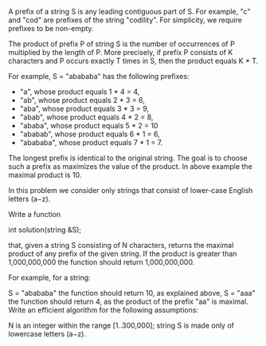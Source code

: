 A prefix of a string S is any leading contiguous part of S. For example, "c" and "cod" are prefixes of the string "codility". For simplicity, we require prefixes to be non-empty.

The product of prefix P of string S is the number of occurrences of P multiplied by the length of P. More precisely, if prefix P consists of K characters and P occurs exactly T times in S, then the product equals K * T.

For example, S = "abababa" has the following prefixes:

* "a", whose product equals 1 * 4 = 4,
* "ab", whose product equals 2 * 3 = 6,
* "aba", whose product equals 3 * 3 = 9,
* "abab", whose product equals 4 * 2 = 8,
* "ababa", whose product equals 5 * 2 = 10
* "ababab", whose product equals 6 * 1 = 6,
* "abababa", whose product equals 7 * 1 = 7.

The longest prefix is identical to the original string. The goal is to choose such a prefix as maximizes the value of the product. In above example the maximal product is 10.

In this problem we consider only strings that consist of lower-case English letters (a−z).

Write a function

int solution(string &S);

that, given a string S consisting of N characters, returns the maximal product of any prefix of the given string. If the product is greater than 1,000,000,000 the function should return 1,000,000,000.

For example, for a string:

S = "abababa" the function should return 10, as explained above,
S = "aaa" the function should return 4, as the product of the prefix "aa" is maximal.
Write an efficient algorithm for the following assumptions:

N is an integer within the range [1..300,000];
string S is made only of lowercase letters (a−z).
